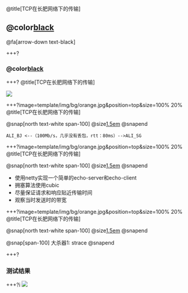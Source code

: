 @title[TCP在长肥网络下的传输]

## @color[black](TCP在长肥网络下的传输)

@fa[arrow-down text-black]


+++?
### @color[black](一张网上流传的图)

+++?
@title[TCP在长肥网络下的传输]

![](https://s2.ax1x.com/2020/01/16/lvyKfS.png)

+++?image=template/img/bg/orange.jpg&position=top&size=100% 20%
@title[TCP在长肥网络下的传输]

@snap[north text-white span-100]
@size[1.5em](测试的拓扑结构)
@snapend

```
ALI_BJ <--（100Mb/s，几乎没有丢包，rtt：80ms）-->ALI_SG
```

+++?image=template/img/bg/orange.jpg&position=top&size=100% 20%
@title[TCP在长肥网络下的传输]

@snap[north text-white span-100]
@size[1.5em](测试场景)
@snapend

- 使用netty实现一个简单的echo-server和echo-client
- 拥塞算法使用cubic
- 尽量保证请求和响应贴近传输时间
- 观察当时发送时的带宽

+++?image=template/img/bg/orange.jpg&position=top&size=100% 20%
@title[TCP在长肥网络下的传输]

@snap[north text-white span-100]
@size[1.5em](排查过程)
@snapend

@snap[span-100]
大杀器1: strace
@snapend

+++?
### 测试结果
+++?i
![](https://s2.ax1x.com/2020/01/16/lvWqNn.png)
